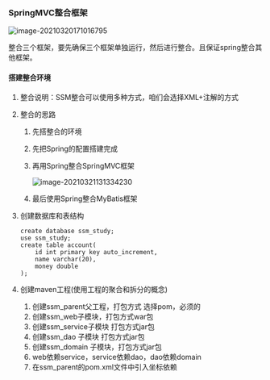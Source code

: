 ### SpringMVC整合框架

![image-20210320171016795](https://gitee.com/elplect/personal-image-bed/raw/master/beautyImg/image-20210320171016795.png)

整合三个框架，要先确保三个框架单独运行，然后进行整合。且保证spring整合其他框架。

#### 搭建整合环境

1. 整合说明：SSM整合可以使用多种方式，咱们会选择XML+注解的方式

2. 整合的思路

   1. 先搭整合的环境

   2. 先把Spring的配置搭建完成

   3. 再用Spring整合SpringMVC框架

      ![image-20210321131334230](https://gitee.com/elplect/personal-image-bed/raw/master/beautyImg/image-20210321131334230.png)

   4. 最后使用Spring整合MyBatis框架

3. 创建数据库和表结构

   ```mysql
   create database ssm_study;
   use ssm_study;
   create table account(
       id int primary key auto_increment,
       name varchar(20),
       money double
   );
   ```

4. 创建maven工程(使用工程的聚合和拆分的概念)

   1. 创建ssm_parent父工程，打包方式 选择pom，必须的
   2. 创建ssm_web子模块，打包方式war包
   3. 创建ssm_service子模块 打包方式jar包
   4. 创建ssm_dao 子模块 打包方式jar包
   5. 创建ssm_domain 子模块，打包方式jar包
   6. web依赖service，service依赖dao，dao依赖domain
   7. 在ssm_parent的pom.xml文件中引入坐标依赖

   